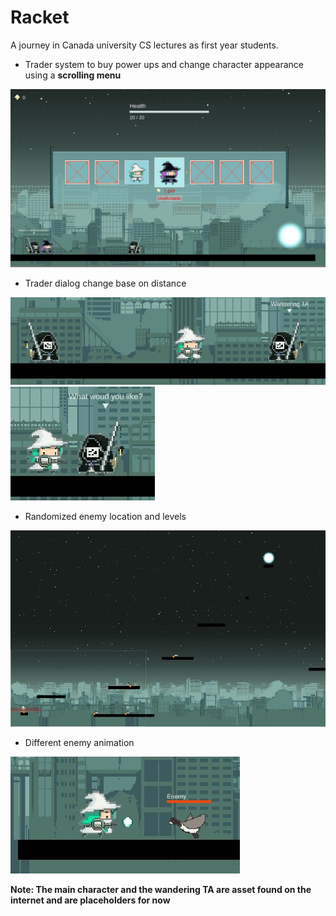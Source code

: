 # Racket
A journey in Canada university CS lectures as first year students.

* Trader system to buy power ups and change character appearance using a **scrolling menu**

![alt text](Doc/character_selection.JPG?raw=true)
* Trader dialog change base on distance

![alt text](Doc/trader_1.JPG?raw=true)
![alt text](Doc/trader_2.JPG?raw=true)

* Randomized enemy location and levels

![alt text](Doc/random_enemy.JPG?raw=true)

* Different enemy animation

![alt text](Doc/goose_dash.JPG?raw=true)

**Note: The main character and the wandering TA are asset found on the internet and are placeholders for now**
